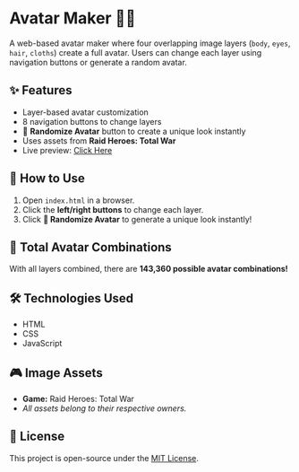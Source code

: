 # Avatar Maker 🎨👤  

A web-based avatar maker where four overlapping image layers (`body`, `eyes`, `hair`, `cloths`) create a full avatar. Users can change each layer using navigation buttons or generate a random avatar.

## ✨ Features  
- Layer-based avatar customization  
- 8 navigation buttons to change layers  
- 🎲 **Randomize Avatar** button to create a unique look instantly  
- Uses assets from **Raid Heroes: Total War**  
- Live preview: [Click Here](https://abhay557.github.io/avatar/)

## 🚀 How to Use  
1. Open `index.html` in a browser.  
2. Click the **left/right buttons** to change each layer.  
3. Click **🎲 Randomize Avatar** to generate a unique look instantly!  

## 🔢 Total Avatar Combinations  
With all layers combined, there are **143,360 possible avatar combinations!**  

## 🛠️ Technologies Used  
- HTML  
- CSS  
- JavaScript  

## 🎮 Image Assets  
- **Game:** Raid Heroes: Total War  
- *All assets belong to their respective owners.*  

## 📜 License  
This project is open-source under the [MIT License](LICENSE).


